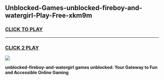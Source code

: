 
## Unblocked-Games-unblocked-fireboy-and-watergirl-Play-Free-xkm9m
<h3>
<a href="https://premium76.site?title=unblocked-fireboy-and-watergirl&ref=10A">CLICK TO PLAY</a></h3>
<hr>

<h3>
<a href="https://premium76.site?title=unblocked-fireboy-and-watergirl&ref=10A">CLICK 2 PLAY</a>
  
</h3>

<a href="https://premium76.site?title=unblocked-fireboy-and-watergirl&ref=10A"><img src="https://clearcache.store/games.png"></a>


**unblocked-fireboy-and-watergirl games unblocked: Your Gateway to Fun and Accessible Online Gaming**
